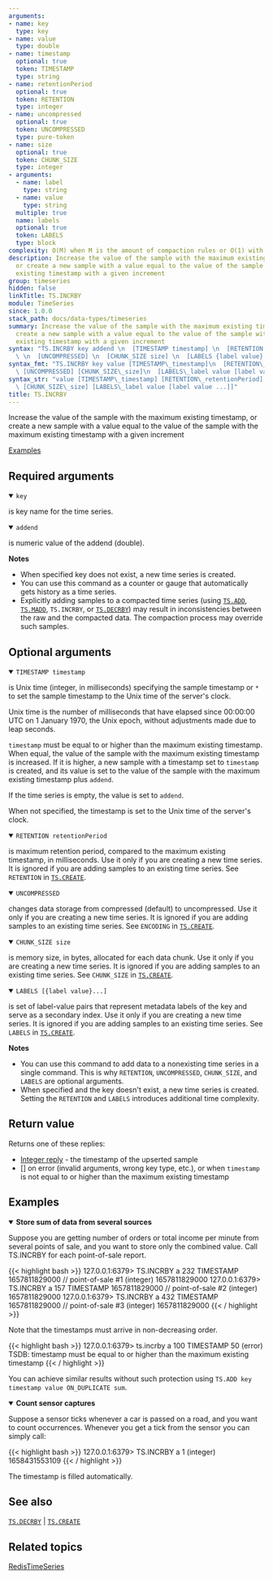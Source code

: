 ```yaml
---
arguments:
- name: key
  type: key
- name: value
  type: double
- name: timestamp
  optional: true
  token: TIMESTAMP
  type: string
- name: retentionPeriod
  optional: true
  token: RETENTION
  type: integer
- name: uncompressed
  optional: true
  token: UNCOMPRESSED
  type: pure-token
- name: size
  optional: true
  token: CHUNK_SIZE
  type: integer
- arguments:
  - name: label
    type: string
  - name: value
    type: string
  multiple: true
  name: labels
  optional: true
  token: LABELS
  type: block
complexity: O(M) when M is the amount of compaction rules or O(1) with no compaction
description: Increase the value of the sample with the maximum existing timestamp,
  or create a new sample with a value equal to the value of the sample with the maximum
  existing timestamp with a given increment
group: timeseries
hidden: false
linkTitle: TS.INCRBY
module: TimeSeries
since: 1.0.0
stack_path: docs/data-types/timeseries
summary: Increase the value of the sample with the maximum existing timestamp, or
  create a new sample with a value equal to the value of the sample with the maximum
  existing timestamp with a given increment
syntax: "TS.INCRBY key addend \n  [TIMESTAMP timestamp] \n  [RETENTION retentionPeriod]\
  \ \n  [UNCOMPRESSED] \n  [CHUNK_SIZE size] \n  [LABELS {label value}...]\n"
syntax_fmt: "TS.INCRBY key value [TIMESTAMP\_timestamp]\n  [RETENTION\_retentionPeriod]\
  \ [UNCOMPRESSED] [CHUNK_SIZE\_size]\n  [LABELS\_label value [label value ...]]"
syntax_str: "value [TIMESTAMP\_timestamp] [RETENTION\_retentionPeriod] [UNCOMPRESSED]\
  \ [CHUNK_SIZE\_size] [LABELS\_label value [label value ...]]"
title: TS.INCRBY
---
```


Increase the value of the sample with the maximum existing timestamp, or create a new sample with a value equal to the value of the sample with the maximum existing timestamp with a given increment

[Examples](#examples)

## Required arguments

<details open><summary><code>key</code></summary> 

is key name for the time series.
</details>

<details open><summary><code>addend</code></summary> 

is numeric value of the addend (double).
</details>

<note><b>Notes</b>
- When specified key does not exist, a new time series is created.  
- You can use this command as a counter or gauge that automatically gets history as a time series.
- Explicitly adding samples to a compacted time series (using [`TS.ADD`](/commands/ts.add), [`TS.MADD`](/commands/ts.madd), `TS.INCRBY`, or [`TS.DECRBY`](/commands/ts.decrby)) may result in inconsistencies between the raw and the compacted data. The compaction process may override such samples.  
</note>

## Optional arguments

<details open><summary><code>TIMESTAMP timestamp</code></summary> 

is Unix time (integer, in milliseconds) specifying the sample timestamp or `*` to set the sample timestamp to the Unix time of the server's clock.

Unix time is the number of milliseconds that have elapsed since 00:00:00 UTC on 1 January 1970, the Unix epoch, without adjustments made due to leap seconds.

`timestamp` must be equal to or higher than the maximum existing timestamp. When equal, the value of the sample with the maximum existing timestamp is increased. If it is higher, a new sample with a timestamp set to `timestamp` is created, and its value is set to the value of the sample with the maximum existing timestamp plus `addend`. 

If the time series is empty, the value is set to `addend`. 
  
When not specified, the timestamp is set to the Unix time of the server's clock.
</details>

<details open><summary><code>RETENTION retentionPeriod</code></summmary> 

is maximum retention period, compared to the maximum existing timestamp, in milliseconds. Use it only if you are creating a new time series. It is ignored if you are adding samples to an existing time series. See `RETENTION` in [`TS.CREATE`](/commands/ts.create).
</details>

 
<details open><summary><code>UNCOMPRESSED</code></summary>

changes data storage from compressed (default) to uncompressed. Use it only if you are creating a new time series. It is ignored if you are adding samples to an existing time series. See `ENCODING` in [`TS.CREATE`](/commands/ts.create).
</details>

<details open><summary><code>CHUNK_SIZE size</code></summary> 

is memory size, in bytes, allocated for each data chunk. Use it only if you are creating a new time series. It is ignored if you are adding samples to an existing time series. See `CHUNK_SIZE` in [`TS.CREATE`](/commands/ts.create).
</details>

<details open><summary><code>LABELS [{label value}...]</code></summary> 

is set of label-value pairs that represent metadata labels of the key and serve as a secondary index. Use it only if you are creating a new time series. It is ignored if you are adding samples to an existing time series. See `LABELS` in [`TS.CREATE`](/commands/ts.create).
</details>

<note><b>Notes</b>
- You can use this command to add data to a nonexisting time series in a single command. This is why `RETENTION`, `UNCOMPRESSED`,  `CHUNK_SIZE`, and `LABELS` are optional arguments.
- When specified and the key doesn't exist, a new time series is created. Setting the `RETENTION` and `LABELS` introduces additional time complexity.
</note>

## Return value

Returns one of these replies:

- [Integer reply](/docs/reference/protocol-spec#integers) - the timestamp of the upserted sample
- [] on error (invalid arguments, wrong key type, etc.), or when `timestamp` is not equal to or higher than the maximum existing timestamp

## Examples

<details open><summary><b>Store sum of data from several sources</b></summary> 

Suppose you are getting number of orders or total income per minute from several points of sale, and you want to store only the combined value. Call TS.INCRBY for each point-of-sale report.

{{< highlight bash >}}
127.0.0.1:6379> TS.INCRBY a 232 TIMESTAMP 1657811829000		// point-of-sale #1
(integer) 1657811829000
127.0.0.1:6379> TS.INCRBY a 157 TIMESTAMP 1657811829000		// point-of-sale #2
(integer) 1657811829000
127.0.0.1:6379> TS.INCRBY a 432 TIMESTAMP 1657811829000		// point-of-sale #3
(integer) 1657811829000
{{< / highlight >}}

Note that the timestamps must arrive in non-decreasing order.

{{< highlight bash >}}
127.0.0.1:6379> ts.incrby a 100 TIMESTAMP 50
(error) TSDB: timestamp must be equal to or higher than the maximum existing timestamp
{{< / highlight >}}

You can achieve similar results without such protection using `TS.ADD key timestamp value ON_DUPLICATE sum`.
</details>

<details open><summary><b>Count sensor captures</b></summary>

Suppose a sensor ticks whenever a car is passed on a road, and you want to count occurrences. Whenever you get a tick from the sensor you can simply call:

{{< highlight bash >}}
127.0.0.1:6379> TS.INCRBY a 1
(integer) 1658431553109
{{< / highlight >}}

The timestamp is filled automatically. 
</details>

## See also

[`TS.DECRBY`](/commands/ts.decrby) | [`TS.CREATE`](/commands/ts.create) 

## Related topics

[RedisTimeSeries](/docs/stack/timeseries)

